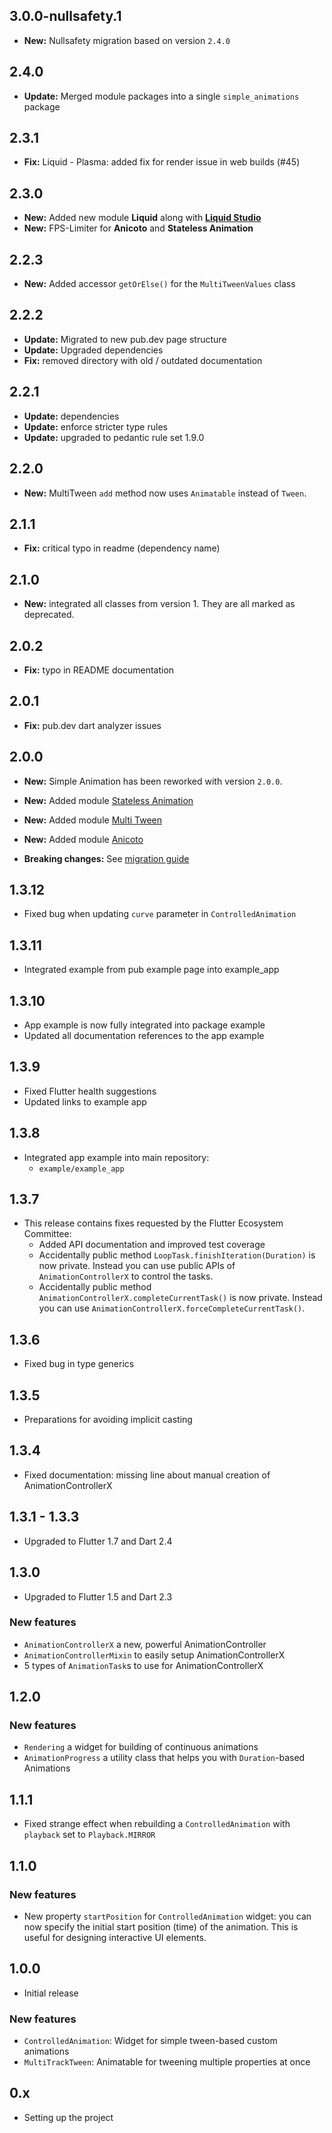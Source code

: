 ## 3.0.0-nullsafety.1

- **New:** Nullsafety migration based on version  `2.4.0`

## 2.4.0

- **Update:** Merged module packages into a single `simple_animations` package

## 2.3.1

- **Fix:** Liquid - Plasma: added fix for render issue in web builds (#45)

## 2.3.0

- **New:** Added new module **Liquid** along with **[Liquid Studio](https://felixblaschke.github.io/liquid-studio)**
- **New:** FPS-Limiter for **Anicoto** and **Stateless Animation**

## 2.2.3

- **New:** Added accessor `getOrElse()` for the `MultiTweenValues` class

## 2.2.2

- **Update:** Migrated to new pub.dev page structure
- **Update:** Upgraded dependencies
- **Fix:** removed directory with old / outdated documentation

## 2.2.1

- **Update:** dependencies
- **Update:** enforce stricter type rules
- **Update:** upgraded to pedantic rule set 1.9.0

## 2.2.0

- **New:** MultiTween `add` method now uses `Animatable` instead of `Tween`.

## 2.1.1

- **Fix:** critical typo in readme (dependency name)

## 2.1.0

- **New:** integrated all classes from version 1. They are all marked as deprecated.

## 2.0.2

- **Fix:** typo in README documentation

## 2.0.1

- **Fix:** pub.dev dart analyzer issues

## 2.0.0

- **New:** Simple Animation has been reworked with version `2.0.0`.

- **New:** Added module [Stateless Animation](https://pub.dev/packages/sa_stateless_animation)
- **New:** Added module [Multi Tween](https://pub.dev/packages/sa_multi_tween)
- **New:** Added module [Anicoto](https://pub.dev/packages/sa_anicoto)
- **Breaking changes:** See [migration guide](https://pub.dev/packages/sa_v1_migration) 

## 1.3.12

- Fixed bug when updating `curve` parameter in `ControlledAnimation`

## 1.3.11

- Integrated example from pub example page into example_app

## 1.3.10

- App example is now fully integrated into package example
- Updated all documentation references to the app example

## 1.3.9

- Fixed Flutter health suggestions
- Updated links to example app 

## 1.3.8

- Integrated app example into main repository:
  - `example/example_app`

## 1.3.7

- This release contains fixes requested by the Flutter Ecosystem Committee:
  - Added API documentation and improved test coverage
  - Accidentally public method `LoopTask.finishIteration(Duration)` is now private.
    Instead you can use public APIs of `AnimationControllerX` to control the tasks.
  - Accidentally public method `AnimationControllerX.completeCurrentTask()` is now private.
    Instead you can use `AnimationControllerX.forceCompleteCurrentTask()`.


## 1.3.6

- Fixed bug in type generics

## 1.3.5

- Preparations for avoiding implicit casting

## 1.3.4

- Fixed documentation: missing line about manual creation of AnimationControllerX

## 1.3.1 - 1.3.3

- Upgraded to Flutter 1.7 and Dart 2.4


## 1.3.0

- Upgraded to Flutter 1.5 and Dart 2.3

### New features

- `AnimationControllerX` a new, powerful AnimationController
- `AnimationControllerMixin` to easily setup AnimationControllerX
- 5 types of `AnimationTask`s to use for AnimationControllerX


## 1.2.0

### New features
- `Rendering` a widget for building of continuous animations
- `AnimationProgress` a utility class that helps you with `Duration`-based
Animations

## 1.1.1

- Fixed strange effect when rebuilding a `ControlledAnimation` with `playback` set to 
  `Playback.MIRROR`

## 1.1.0

### New features
- New property `startPosition` for `ControlledAnimation` widget:
  you can now specify the initial start position (time) of the animation.
  This is useful for designing interactive UI elements.


## 1.0.0
- Initial release

### New features

- `ControlledAnimation`: Widget for simple tween-based custom animations
- `MultiTrackTween`: Animatable for tweening multiple properties at once


## 0.x

- Setting up the project
